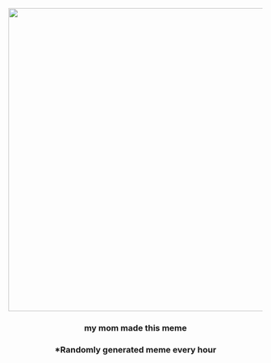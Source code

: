 <p align="center">
        <img src="https://i.redd.it/8bg2qb29e5r91.gif" width="600" height="600">
        </p>
        <h3 align="center">my mom made this meme</h3>
        <h3 align="center">*Randomly generated meme every hour</h3>
    